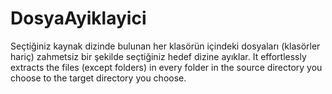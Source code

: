 # DosyaAyiklayici
Seçtiğiniz kaynak dizinde bulunan her klasörün içindeki dosyaları (klasörler hariç) zahmetsiz bir şekilde seçtiğiniz hedef dizine ayıklar. It effortlessly extracts the files (except folders) in every folder in the source directory you choose to the target directory you choose.
